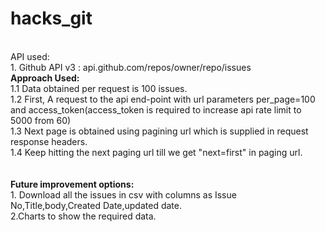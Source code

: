 # hacks_git
<br>
API used:<br>
1. Github API v3 : api.github.com/repos/owner/repo/issues<br>
	<b>Approach Used:</b><br>
	1.1 Data obtained per request is 100 issues.<br>
	1.2 First, A request to the api end-point with url parameters per_page=100 and access_token(access_token is required to increase api rate limit to 5000 from 60)<br>
	1.3 Next page is obtained using pagining url which is supplied in request response headers.<br>
	1.4 Keep hitting the next paging url till we get "next=first" in paging url.<br>
<br>
<br>
<b>Future improvement options:</b><br>
1. Download all the issues in csv with columns as Issue No,Title,body,Created Date,updated date.<br>
2.Charts to show the required data.<br>